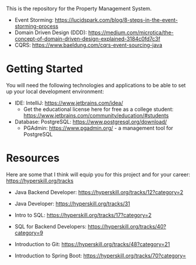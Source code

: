 This is the repository for the Property Management System.

* Event Storming: https://lucidspark.com/blog/8-steps-in-the-event-storming-process
* Domain Driven Design (DDD): https://medium.com/microtica/the-concept-of-domain-driven-design-explained-3184c0fd7c3f
* CQRS: https://www.baeldung.com/cqrs-event-sourcing-java


# Getting Started
You will need the following technologies and applications to be able to set up your local development environment:
* IDE: IntelliJ: https://www.jetbrains.com/idea/
  * Get the educational license here for free as a college student: https://www.jetbrains.com/community/education/#students
* Database: PostgreSQL: https://www.postgresql.org/download/
  * PGAdmin: https://www.pgadmin.org/ - a management tool for PostgreSQL

# Resources

Here are some that I think will equip you for this project and for your career:
https://hyperskill.org/tracks

* Java Backend Developer:
  https://hyperskill.org/tracks/12?category=2

* Java Developer:
  https://hyperskill.org/tracks/31

* Intro to SQL:
  https://hyperskill.org/tracks/17?category=2

* SQL for Backend Developers:
  https://hyperskill.org/tracks/40?category=9

* Introduction to Git:
  https://hyperskill.org/tracks/48?category=21

* Introduction to Spring Boot:
  https://hyperskill.org/tracks/70?category=
